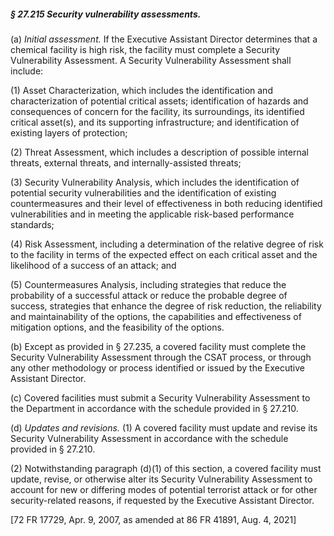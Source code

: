 ##### § 27.215 Security vulnerability assessments. #####

(a) *Initial assessment.* If the Executive Assistant Director determines that a chemical facility is high risk, the facility must complete a Security Vulnerability Assessment. A Security Vulnerability Assessment shall include:

(1) Asset Characterization, which includes the identification and characterization of potential critical assets; identification of hazards and consequences of concern for the facility, its surroundings, its identified critical asset(s), and its supporting infrastructure; and identification of existing layers of protection;

(2) Threat Assessment, which includes a description of possible internal threats, external threats, and internally-assisted threats;

(3) Security Vulnerability Analysis, which includes the identification of potential security vulnerabilities and the identification of existing countermeasures and their level of effectiveness in both reducing identified vulnerabilities and in meeting the applicable risk-based performance standards;

(4) Risk Assessment, including a determination of the relative degree of risk to the facility in terms of the expected effect on each critical asset and the likelihood of a success of an attack; and

(5) Countermeasures Analysis, including strategies that reduce the probability of a successful attack or reduce the probable degree of success, strategies that enhance the degree of risk reduction, the reliability and maintainability of the options, the capabilities and effectiveness of mitigation options, and the feasibility of the options.

(b) Except as provided in § 27.235, a covered facility must complete the Security Vulnerability Assessment through the CSAT process, or through any other methodology or process identified or issued by the Executive Assistant Director.

(c) Covered facilities must submit a Security Vulnerability Assessment to the Department in accordance with the schedule provided in § 27.210.

(d) *Updates and revisions.* (1) A covered facility must update and revise its Security Vulnerability Assessment in accordance with the schedule provided in § 27.210.

(2) Notwithstanding paragraph (d)(1) of this section, a covered facility must update, revise, or otherwise alter its Security Vulnerability Assessment to account for new or differing modes of potential terrorist attack or for other security-related reasons, if requested by the Executive Assistant Director.

[72 FR 17729, Apr. 9, 2007, as amended at 86 FR 41891, Aug. 4, 2021]